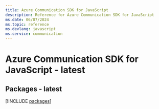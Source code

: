 ```yaml
---
title: Azure Communication SDK for JavaScript
description: Reference for Azure Communication SDK for JavaScript
ms.date: 06/07/2024
ms.topic: reference
ms.devlang: javascript
ms.service: communication
---
```

# Azure Communication SDK for JavaScript - latest
## Packages - latest
[!INCLUDE [packages](communication-index.md)]
